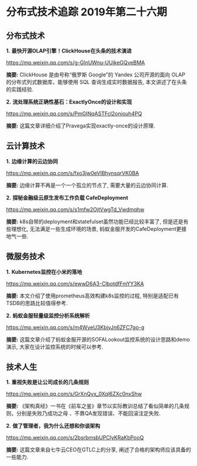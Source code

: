 # 分布式技术追踪 2019年第二十六期
## 分布式技术
**1.** **最快开源OLAP引擎！ClickHouse在头条的技术演进**

https://mp.weixin.qq.com/s/g-GlnUWnu-UUikeGQveBMA

**摘要:** ClickHouse 是由号称“俄罗斯 Google”的 Yandex 公司开源的面向 OLAP 的分布式列式数据库，能够使用 SQL 查询生成实时数据报告, 本文讲述了在头条的实践经验.

**2.** **流处理系统正确性基石：ExactlyOnce的设计和实现**

https://mp.weixin.qq.com/s/PmGINqASTFcl2oniouh4PQ

**摘要:** 这篇文章详细介绍了Pravega实现exactly-once的设计原理.

## 云计算技术
**1.** **边缘计算的云边协同**

https://mp.weixin.qq.com/s/fxo3jw0eVIBhynsqrVK0BA

**摘要:** 边缘计算不再是一个一个孤立的节点了, 需要大量的云边协同计算.

**2.** **探秘金融级云原生发布工作负载 CafeDeployment**

https://mp.weixin.qq.com/s/s1mfw2OjtVwgTd_Vwdmqhw

**摘要:** k8s自带的deployment和statefulset虽然功能已经比较丰富了, 但是还是有些理想化, 无法满足一些生成环境的场景, 蚂蚁金服开发的CafeDeployment更接地气一些.

## 微服务技术
**1.** **Kubernetes监控在小米的落地**

https://mp.weixin.qq.com/s/ewwD6A3-ClbotdfFmYY3KA

**摘要:** 本文介绍了使用prometheus高效构建k8s监控的过程, 特别是适配已有TSDB的思路比较值得参考.

**2.** **蚂蚁金服轻量级监控分析系统解析**

https://mp.weixin.qq.com/s/m4WyeU3KbjyJn6ZFC7go-g

**摘要:** 这篇文章介绍了蚂蚁金服开源的SOFALookout监控系统的设计思路和demo演示, 大家在设计监控系统的时候可以参考.

## 技术人生
**1.** **重视失败是让公司成长的几条规则**

https://mp.weixin.qq.com/s/GrXnQyx_0Xql6ZXc0nxShw

**摘要:** 《架构真经》一书在《前车之鉴》章节以实际教训总结了看似简单的几条规则，分别是失败乃成功之母 、不靠QA发现错误、不能回滚注定失败.

**2.** **做了管理者，我为什么还想和你谈架构**

https://mp.weixin.qq.com/s/2bsrbmsbUPClyKRaKbPooQ

**摘要:** 这篇文章来自七牛云CEO在GTLC上的分享, 阐述了合格的架构师应该具备的一些能力.
